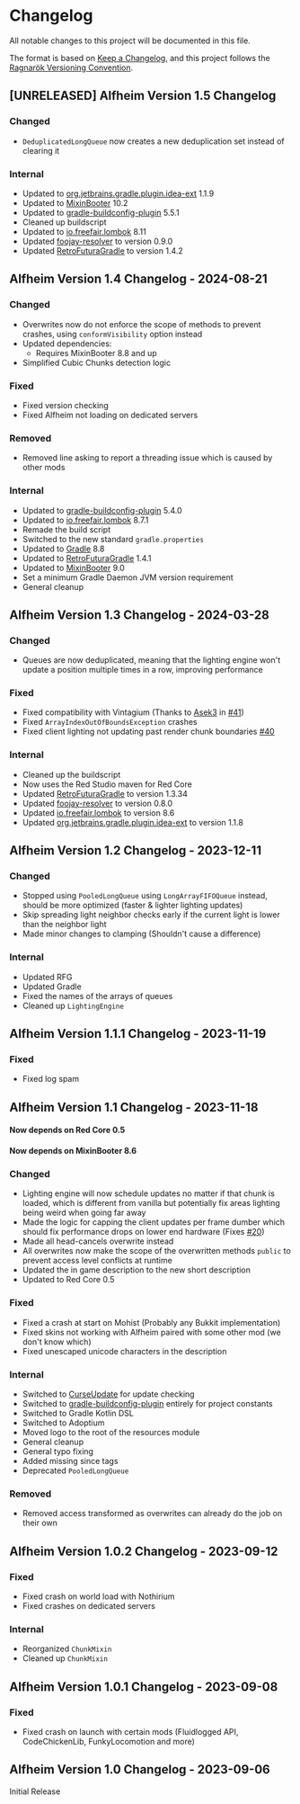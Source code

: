 # Changelog

All notable changes to this project will be documented in this file.

The format is based on [Keep a Changelog](https://keepachangelog.com),
and this project follows the [Ragnarök Versioning Convention](https://github.com/Red-Studio-Ragnarok/Commons/blob/main/Ragnar%C3%B6k%20Versioning%20Convention.md).

## [UNRELEASED] Alfheim Version 1.5 Changelog

### Changed

- `DeduplicatedLongQueue` now creates a new deduplication set instead of clearing it

### Internal

- Updated to [org.jetbrains.gradle.plugin.idea-ext](https://github.com/JetBrains/gradle-idea-ext-plugin) 1.1.9
- Updated to [MixinBooter](https://github.com/CleanroomMC/MixinBooter) 10.2
- Updated to [gradle-buildconfig-plugin](https://github.com/gmazzo/gradle-buildconfig-plugin) 5.5.1
- Cleaned up buildscript
- Updated to [io.freefair.lombok](https://plugins.gradle.org/plugin/io.freefair.lombok) 8.11
- Updated [foojay-resolver](https://github.com/gradle/foojay-toolchains) to version 0.9.0
- Updated [RetroFuturaGradle](https://github.com/GTNewHorizons/RetroFuturaGradle) to version 1.4.2

## Alfheim Version 1.4 Changelog - 2024-08-21

### Changed

- Overwrites now do not enforce the scope of methods to prevent crashes, using `conformVisibility` option instead
- Updated dependencies:
  - Requires MixinBooter 8.8 and up
- Simplified Cubic Chunks detection logic

### Fixed

- Fixed version checking
- Fixed Alfheim not loading on dedicated servers

### Removed

- Removed line asking to report a threading issue which is caused by other mods

### Internal

- Updated to [gradle-buildconfig-plugin](https://github.com/gmazzo/gradle-buildconfig-plugin) 5.4.0
- Updated to [io.freefair.lombok](https://plugins.gradle.org/plugin/io.freefair.lombok) 8.7.1
- Remade the build script
- Switched to the new standard `gradle.properties`
- Updated to [Gradle](https://gradle.org) 8.8
- Updated to [RetroFuturaGradle](https://github.com/GTNewHorizons/RetroFuturaGradle) 1.4.1
- Updated to [MixinBooter](https://github.com/CleanroomMC/MixinBooter) 9.0
- Set a minimum Gradle Daemon JVM version requirement
- General cleanup

## Alfheim Version 1.3 Changelog - 2024-03-28

### Changed

- Queues are now deduplicated, meaning that the lighting engine won't update a position multiple times in a row, improving performance

### Fixed

- Fixed compatibility with Vintagium (Thanks to [Asek3](https://github.com/Asek3) in [#41](https://github.com/Red-Studio-Ragnarok/Alfheim/pull/41))
- Fixed `ArrayIndexOutOfBoundsException` crashes
- Fixed client lighting not updating past render chunk boundaries [#40](https://github.com/Red-Studio-Ragnarok/Alfheim/issues/40)

### Internal

- Cleaned up the buildscript
- Now uses the Red Studio maven for Red Core
- Updated [RetroFuturaGradle](https://github.com/GTNewHorizons/RetroFuturaGradle) to version 1.3.34
- Updated [foojay-resolver](https://github.com/gradle/foojay-toolchains) to version 0.8.0
- Updated [io.freefair.lombok](https://plugins.gradle.org/plugin/io.freefair.lombok) to version 8.6
- Updated [org.jetbrains.gradle.plugin.idea-ext](https://plugins.gradle.org/plugin/org.jetbrains.gradle.plugin.idea-ext) to version 1.1.8

## Alfheim Version 1.2 Changelog - 2023-12-11

### Changed

- Stopped using `PooledLongQueue` using `LongArrayFIFOQueue` instead, should be more optimized (faster & lighter lighting updates)
- Skip spreading light neighbor checks early if the current light is lower than the neighbor light
- Made minor changes to clamping (Shouldn't cause a difference)

### Internal

- Updated RFG
- Updated Gradle
- Fixed the names of the arrays of queues
- Cleaned up `LightingEngine`

## Alfheim Version 1.1.1 Changelog - 2023-11-19

### Fixed

- Fixed log spam

## Alfheim Version 1.1 Changelog - 2023-11-18

#### Now depends on Red Core 0.5
#### Now depends on MixinBooter 8.6

### Changed

- Lighting engine will now schedule updates no matter if that chunk is loaded, which is different from vanilla but potentially fix areas lighting being weird when going far away
- Made the logic for capping the client updates per frame dumber which should fix performance drops on lower end hardware (Fixes [#20](https://github.com/Red-Studio-Ragnarok/Alfheim/issues/20))
- Made all head-cancels overwrite instead
- All overwrites now make the scope of the overwritten methods `public` to prevent access level conflicts at runtime
- Updated the in game description to the new short description
- Updated to Red Core 0.5

### Fixed

- Fixed a crash at start on Mohist (Probably any Bukkit implementation)
- Fixed skins not working with Alfheim paired with some other mod (we don't know which)
- Fixed unescaped unicode characters in the description

### Internal

- Switched to [CurseUpdate](https://forge.curseupdate.com/) for update checking
- Switched to [gradle-buildconfig-plugin](https://github.com/gmazzo/gradle-buildconfig-plugin) entirely for project constants
- Switched to Gradle Kotlin DSL
- Switched to Adoptium
- Moved logo to the root of the resources module
- General cleanup
- General typo fixing
- Added missing since tags
- Deprecated `PooledLongQueue`

### Removed

- Removed access transformed as overwrites can already do the job on their own

## Alfheim Version 1.0.2 Changelog - 2023-09-12

### Fixed

- Fixed crash on world load with Nothirium
- Fixed crashes on dedicated servers

### Internal

- Reorganized `ChunkMixin`
- Cleaned up `ChunkMixin`

## Alfheim Version 1.0.1 Changelog - 2023-09-08

### Fixed

- Fixed crash on launch with certain mods (Fluidlogged API, CodeChickenLib, FunkyLocomotion and more)

## Alfheim Version 1.0 Changelog - 2023-09-06

Initial Release
